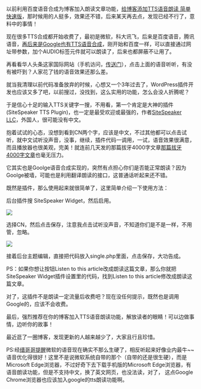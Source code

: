 以前利用百度语音合成为博客加入朗读文章功能，[给博客添加TTS语音朗读 简单快速版](https://xptt.com/654048.html)，那时候用的人挺多，效果还不错，后来某天再去点，发现已经不行了，意料中的事情！

现在很多TTS合成都开始收费了，最初是微软，科大讯飞，后来是百度语音，腾讯语音，[再后来是Google也有TTS语音合成](http://programmermagazine.github.io/201309/htm/article2.html)，刚开始和百度一样，可以直接通过网址带参数，加个AUDIO标签元件就可以朗读了，后来也都屏蔽不让用了。

再看看华人头条这家国际网站（手机访问，[传送门](http://www.52hrtt.com/mobileview/info?id=D1627287557710&areaId=1&languageId=1&isWei=1)），点击上面的语音听听，有没有被吓到？人家花了钱的语音效果还那么差。

就当我清理以前代码准备放弃的时候，心想又一个3年过去了，WordPress插件开发也应该又多了吧，以前搜过，没找到，这么实用的功能，怎么会没人折腾呢？

于是信心十足的输入TTS关键字一搜，不用看，第一个肯定是大神的插件(SiteSpeaker TTS Plugin)，也一定是最受欢迎或最强的，作者[SiteSpeaker LLC](https://www.sitespeaker.link/)，外国人，很可能没有中文。

抱着试试的心态，没想到看到CN两个字，应该是中文，不过其他都可以点击试听，就中文试听没声音，没事，继续，插件代码一调用，一试，语音效果很满意，而且播放器也很美观，完美！就连前几天发的那篇拔牙4000字文章[那篇拔牙4000字文章](https://xptt.com/656819.html)也毫无压力。

它其实也是Goolge语音合成实现的，突然有点担心你们是否能正常朗读？因为Goolge被墙，可能也是利用翻译朗读的接口，这普通话听起来还不错。

既然是插件，那么使用起来就很简单了，这里简单介绍一下使用方法：

后台插件搜 SiteSpeaker Widget，然后启用。

[![](https://xptt.com/wp-content/uploads/2021/07/ttsreader.png)](https://xptt.com/wp-content/uploads/2021/07/ttsreader.png)

选择CN，然后点击保存，注意我点击试听没声音，不知道你们是不是一样，不用管，忽略。

[![](https://xptt.com/wp-content/uploads/2021/07/tts%E8%AF%AD%E9%9F%B3%E6%9C%97%E8%AF%BB.png)](https://xptt.com/wp-content/uploads/2021/07/tts%E8%AF%AD%E9%9F%B3%E6%9C%97%E8%AF%BB.png)

接着后台主题编辑，直接把代码放入single.php里面，点击保存，大功告成。

PS：如果你想让按钮Listen to this article改成朗读这篇文章，那么你就把SiteSpeaker Widget插件设置里的代码，找到Listen to this article修改成朗读这篇文章。

对了，这插件不是朗读一定流量后收费吧？现在没任何提示，既然也是调用Google的，应该不会收费。

最后，强烈推荐在你的博客加入TTS语音朗读功能，解放读者的眼睛！可以边做事情，边听你的故事！

最近逛了一圈博客，发现更新的人越来越少了，大家且行且珍惜。

PS:经[缙哥哥提醒](https://www.dujin.org/)微软的语音现在确实不那么生硬了，相反听起来好像业内最牛~~ 语音优化得很好！这里不是说微软系统自带的那个（自带的还是很生硬），而是Microsoft Edge浏览器，不过好奇下去下载手机版的Microsoft Edge浏览器，有语音朗读功能，但是不支持中文，换了英文网页，也没法读，对了， 这点Google Chrome浏览器也应该加入google的tts朗读功能啊。